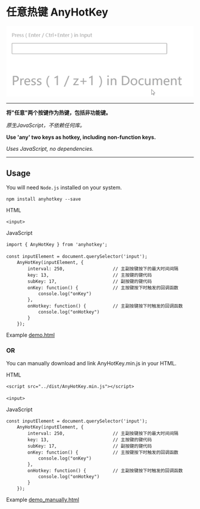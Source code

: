 # 任意热键 AnyHotKey

![Animation.gif](Animation.gif)

---


**将"任意"两个按键作为热键，包括非功能键。**

_原生JavaScript，不依赖任何库。_

**Use 'any' two keys as hotkey, including non-function keys.**

_Uses JavaScript, no dependencies._

---

## Usage
You will need `Node.js` installed on your system.

```
npm install anyhotkey --save
```

HTML

```
<input>
```

JavaScript

```
import { AnyHotKey } from 'anyhotkey';

const inputElement = document.querySelector('input');
    AnyHotKey(inputElement, {
        interval: 250,                  // 主副按键按下的最大时间间隔
        key: 13,                        // 主按键的键代码
        subKey: 17,                     // 副按键的键代码
        onKey: function() {             // 主按键按下时触发的回调函数
            console.log("onKey")
        },
        onHotkey: function() {          // 主副按键按下时触发的回调函数
            console.log("onHotkey")
        }
    });
```

Example
[demo.html](demo%2Fdemo.html)

### OR

You can manually download and link AnyHotKey.min.js in your HTML.

HTML

```
<script src="../dist/AnyHotKey.min.js"></script>

<input>
```

JavaScript

```
const inputElement = document.querySelector('input');
    AnyHotKey(inputElement, {
        interval: 250,                  // 主副按键按下的最大时间间隔
        key: 13,                        // 主按键的键代码
        subKey: 17,                     // 副按键的键代码
        onKey: function() {             // 主按键按下时触发的回调函数
            console.log("onKey")
        },
        onHotkey: function() {          // 主副按键按下时触发的回调函数
            console.log("onHotkey")
        }
    });
```

Example
[demo_manually.html](demo%2Fdemo_manually.html)